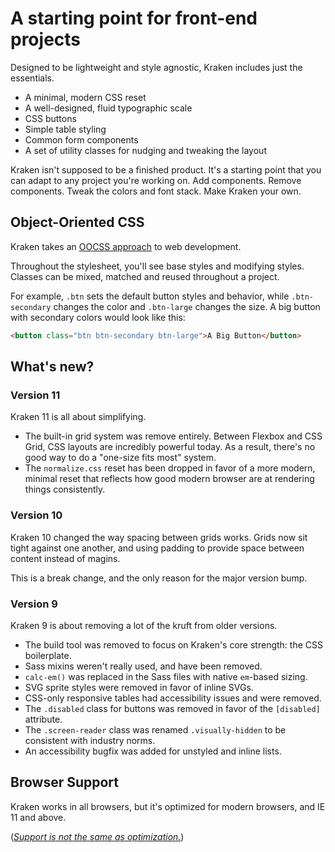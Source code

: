 # A starting point for front-end projects

Designed to be lightweight and style agnostic, Kraken includes just the essentials.

- A minimal, modern CSS reset
- A well-designed, fluid typographic scale
- CSS buttons
- Simple table styling
- Common form components
- A set of utility classes for nudging and tweaking the layout

Kraken isn't supposed to be a finished product. It's a starting point that you can adapt to any project you're working on. Add components. Remove components. Tweak the colors and font stack. Make Kraken your own.

## Object-Oriented CSS

Kraken takes an [OOCSS approach](http://www.slideshare.net/stubbornella/object-oriented-css) to web development.

Throughout the stylesheet, you'll see base styles and modifying styles. Classes can be mixed, matched and reused throughout a project.

For example, `.btn` sets the default button styles and behavior, while `.btn-secondary` changes the color and `.btn-large` changes the size. A big button with secondary colors would look like this:

```html
<button class="btn btn-secondary btn-large">A Big Button</button>
```

## What's new?

### Version 11

Kraken 11 is all about simplifying.

- The built-in grid system was remove entirely. Between Flexbox and CSS Grid, CSS layouts are incredibly powerful today. As a result, there's no good way to do a "one-size fits most" system.
- The `normalize.css` reset has been dropped in favor of a more modern, minimal reset that reflects how good modern browser are at rendering things consistently.

### Version 10

Kraken 10 changed the way spacing between grids works. Grids now sit tight against one another, and using padding to provide space between content instead of magins.

This is a break change, and the only reason for the major version bump.

### Version 9

Kraken 9 is about removing a lot of the kruft from older versions.

- The build tool was removed to focus on Kraken's core strength: the CSS boilerplate.
- Sass mixins weren't really used, and have been removed.
- `calc-em()` was replaced in the Sass files with native `em`-based sizing.
- SVG sprite styles were removed in favor of inline SVGs.
- CSS-only responsive tables had accessibility issues and were removed.
- The `.disabled` class for buttons was removed in favor of the `[disabled]` attribute.
- The `.screen-reader` class was renamed `.visually-hidden` to be consistent with industry norms.
- An accessibility bugfix was added for unstyled and inline lists.

## Browser Support

Kraken works in all browsers, but it's optimized for modern browsers, and IE 11 and above.

(_[Support is not the same as optimization.](http://bradfrostweb.com/blog/mobile/support-vs-optimization/)_)